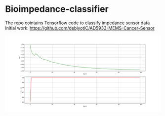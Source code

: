 # Bioimpedance-classifier
The repo cointains Tensorflow code to classify impedance sensor data 
Initial work: https://github.com/debjyotiC/AD5933-MEMS-Cancer-Sensor






<img src="https://github.com/debjyotiC/Bioimpedance-classifier/blob/master/Figure_1.png" width="580">
